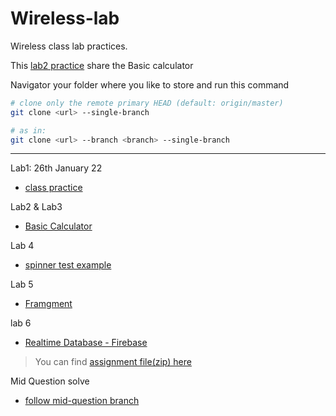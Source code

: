 # Wireless-lab

Wireless class lab practices.

This [lab2 practice][lab2 practice] share the Basic calculator

Navigator your folder where you like to store and run this command

```bash
# clone only the remote primary HEAD (default: origin/master)
git clone <url> --single-branch

# as in:
git clone <url> --branch <branch> --single-branch 
```

----
Lab1: 26th January 22

* [class practice][lab1 practice]

Lab2 & Lab3

* [Basic Calculator][lab2 practice]

Lab 4
- [spinner test example][spinner]

Lab 5
- [Framgment][fragment]

lab 6
- [Realtime Database - Firebase][rdb] 

> You can find  [assignment file(zip) here][assignment]

Mid Question solve
- [follow mid-question branch][midQ]



[lab1 practice]: https://github.com/yeasin50/Wireless-lab/tree/lab1-practice

[lab2 practice]: https://github.com/yeasin50/Wireless-lab/tree/lab2-practice

[spinner]: https://github.com/yeasin50/Wireless-lab/tree/lab3-spinnerTest

[fragment]: https://github.com/yeasin50/Wireless-lab/tree/lab4-fragment

[rdb]: https://github.com/yeasin50/Wireless-lab/tree/assignment_firebase

[assignment]: https://github.com/yeasin50/AssetsFor_/tree/master/wirelessProgramming/spring22


[midQ]: https://github.com/yeasin50/Wireless-lab/tree/mid-question